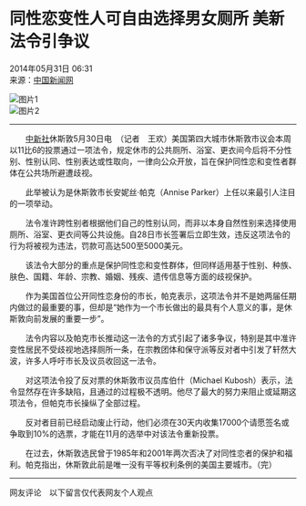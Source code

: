 # 同性恋变性人可自由选择男女厕所 美新法令引争议

2014年05月31日 06:31  
来源：[中国新闻网](http://www.chinanews.com/)  

![图片1](http://www.chinanews.com/fileftp/2020/03/2020-03-11/U194P4T47D46410F978DT20200311093349.jpg)  
![图片2](http://www.chinanews.com/fileftp/2020/03/2020-03-11/U194P4T47D46410F977DT20200311083723.jpg)

---

　　[中新社](http://www.chinanews.com/)休斯敦5月30日电　（记者　王欢）美国第四大城市休斯敦市议会本周以11比6的投票通过一项法令，规定休市的公共厕所、浴室、更衣间今后将不分性别、性别认同、性别表达或性取向，一律向公众开放，旨在保护同性恋和变性者群体在公共场所避遭歧视。

　　此举被认为是休斯敦市长安妮丝·帕克（Annise Parker）上任以来最引人注目的一项举动。

　　法令准许跨性别者根据他们自己的性别认同，而非以本身自然性别来选择使用厕所、浴室、更衣间等公共设施。自28日市长签署后立即生效，违反这项法令的行为将被视为违法，罚款可高达500至5000美元。

　　该法令大部分的重点是保护同性恋和变性群体，但同样适用基于性别、种族、肤色、国籍、年龄、宗教、婚姻、残疾、遗传信息等方面的歧视保护。

　　作为美国首位公开同性恋身份的市长，帕克表示，这项法令并不是她两届任期内做过的最重要的事，但却是“她作为一个市长做出的最具有个人意义的事，是休斯敦向前发展的重要一步”。

　　法令内容以及帕克市长推动这一法令的方式引起了诸多争议，特别是其中准许变性居民不受歧视地选择厕所一条，在宗教团体和保守派等反对者中引发了轩然大波，许多人呼吁市长及议员收回这一法令。

　　对这项法令投了反对票的休斯敦市议员库伯什（Michael Kubosh）表示，法令显然存在许多缺陷，且通过的过程极不透明。他尽了最大的努力来阻止或延期这项法令，但帕克市长操纵了全部过程。

　　反对者目前已经启动废止行动，他们必须在30天内收集17000个请愿签名或争取到10%的选票，才能在11月的选举中对该法令重新投票。

　　在过去，休斯敦选民曾于1985年和2001年两次否决了对同性恋者的保护和福利。帕克指出，休斯敦此前是唯一没有平等权利条例的美国主要城市。（完）

---

网友评论　以下留言仅代表网友个人观点